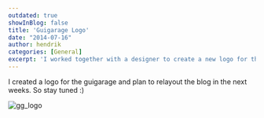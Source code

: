 ```yaml
---
outdated: true
showInBlog: false
title: 'Guigarage Logo'
date: "2014-07-16"
author: hendrik
categories: [General]
excerpt: 'I worked together with a designer to create a new logo for the GuiGarage'
---
```

I created a logo for the guigarage and plan to relayout the blog in the next weeks. So stay tuned :)

![gg_logo](/posts/guigarage-legacy/gg_logo_600_t.png)
